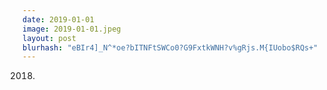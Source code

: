 ```yaml
---
date: 2019-01-01
image: 2019-01-01.jpeg
layout: post
blurhash: "eBIr4]_N^*oe?bITNFtSWCo0?G9FxtkWNH?v%gRjs.M{IUobo$RQs+"
---
```


2018.
